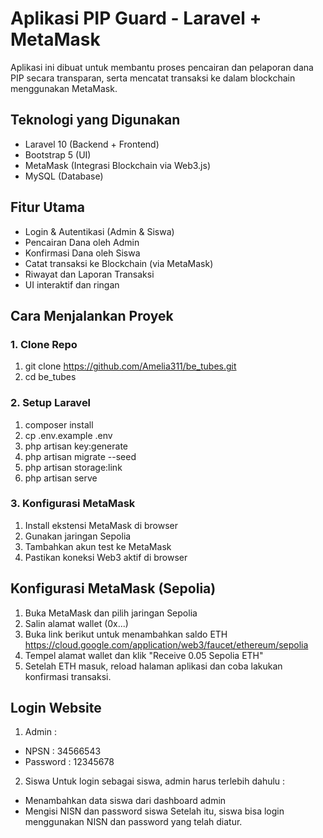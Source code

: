 # Aplikasi PIP Guard - Laravel + MetaMask
Aplikasi ini dibuat untuk membantu proses pencairan dan pelaporan dana PIP secara transparan, serta mencatat transaksi ke dalam blockchain menggunakan MetaMask.
## Teknologi yang Digunakan
- Laravel 10 (Backend + Frontend)
- Bootstrap 5 (UI)
- MetaMask (Integrasi Blockchain via Web3.js)
- MySQL (Database)

## Fitur Utama
- Login & Autentikasi (Admin & Siswa)
- Pencairan Dana oleh Admin
- Konfirmasi Dana oleh Siswa
- Catat transaksi ke Blockchain (via MetaMask)
- Riwayat dan Laporan Transaksi
- UI interaktif dan ringan


## Cara Menjalankan Proyek
### 1. Clone Repo
1. git clone https://github.com/Amelia311/be_tubes.git
2. cd be_tubes

### 2. Setup Laravel
1. composer install
2. cp .env.example .env 
3. php artisan key:generate
4. php artisan migrate --seed
5. php artisan storage:link
6. php artisan serve

### 3. Konfigurasi MetaMask
1. Install ekstensi MetaMask di browser
2. Gunakan jaringan Sepolia
3. Tambahkan akun test ke MetaMask
4. Pastikan koneksi Web3 aktif di browser

## Konfigurasi MetaMask (Sepolia)
1. Buka MetaMask dan pilih jaringan Sepolia
2. Salin alamat wallet (0x...)
3. Buka link berikut untuk menambahkan saldo ETH
https://cloud.google.com/application/web3/faucet/ethereum/sepolia
4. Tempel alamat wallet dan klik "Receive 0.05 Sepolia ETH"
5. Setelah ETH masuk, reload halaman aplikasi dan coba lakukan konfirmasi transaksi.

## Login Website
1. Admin :
- NPSN : 34566543
- Password : 12345678

2. Siswa 
Untuk login sebagai siswa, admin harus terlebih dahulu :
- Menambahkan data siswa dari dashboard admin
- Mengisi NISN dan password siswa
Setelah itu, siswa bisa login menggunakan NISN dan password yang telah diatur.